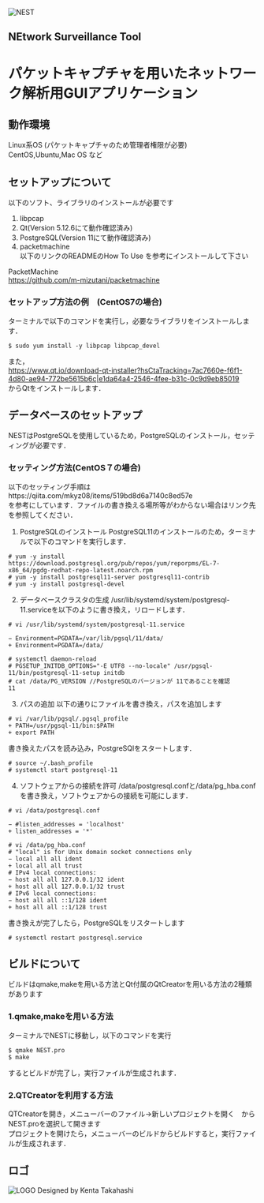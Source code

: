 ![NEST](https://user-images.githubusercontent.com/52374179/73546680-faa76b00-4480-11ea-91bf-50d27eaddcac.png)
## NEtwork Surveillance Tool
# パケットキャプチャを用いたネットワーク解析用GUIアプリケーション

## 動作環境
Linux系OS (パケットキャプチャのため管理者権限が必要)<br>
CentOS,Ubuntu,Mac OS など

## セットアップについて


以下のソフト、ライブラリのインストールが必要です<br>
1. libpcap<br>
2. Qt(Version 5.12.6にて動作確認済み)<br>
3. PostgreSQL(Version 11にて動作確認済み)<br>
4. packetmachine<br>
以下のリンクのREADMEのHow To Use を参考にインストールして下さい<br>

PacketMachine<br>
https://github.com/m-mizutani/packetmachine<br>

### セットアップ方法の例　(CentOS7の場合)
ターミナルで以下のコマンドを実行し，必要なライブラリをインストールします．
```
$ sudo yum install -y libpcap libpcap_devel 
```
また，<br>https://www.qt.io/download-qt-installer?hsCtaTracking=7ac7660e-f6f1-4d80-ae94-772be5615b6c|e1da64a4-2546-4fee-b31c-0c9d9eb85019<br>
からQtをインストールします．

## データベースのセットアップ
NESTはPostgreSQLを使用しているため，PostgreSQLのインストール，セッティングが必要です．<br>
### セッティング方法(CentOS７の場合)
以下のセッティング手順はhttps://qiita.com/mkyz08/items/519bd8d6a7140c8ed57e<br>
を参考にしています．ファイルの書き換える場所等がわからない場合はリンク先を参照してください．
1. PostgreSQLのインストール
PostgreSQL11のインストールのため，ターミナルで以下のコマンドを実行します．
```
# yum -y install https://download.postgresql.org/pub/repos/yum/reporpms/EL-7-x86_64/pgdg-redhat-repo-latest.noarch.rpm
# yum -y install postgresql11-server postgresql11-contrib
# yum -y install postgresql-devel
```

2. データベースクラスタの生成
/usr/lib/systemd/system/postgresql-11.serviceを以下のように書き換え，リロードします．
```
# vi /usr/lib/systemd/system/postgresql-11.service

− Environment=PGDATA=/var/lib/pgsql/11/data/
+ Environment=PGDATA=/data/

# systemctl daemon-reload
# PGSETUP_INITDB_OPTIONS="-E UTF8 --no-locale" /usr/pgsql-11/bin/postgresql-11-setup initdb
# cat /data/PG_VERSION //PostgreSQLのバージョンが 11であることを確認
11
```


3. パスの追加
以下の通りにファイルを書き換え，パスを追加します
```
# vi /var/lib/pgsql/.pgsql_profile
+ PATH=/usr/pgsql-11/bin:$PATH
+ export PATH
```
書き換えたパスを読み込み，PostgreSQlをスタートします．
```
# source ~/.bash_profile
# systemctl start postgresql-11
```
4. ソフトウェアからの接続を許可
/data/postgresql.confと/data/pg_hba.confを書き換え，ソフトウェアからの接続を可能にします．
```
# vi /data/postgresql.conf

− #listen_addresses = 'localhost'
+ listen_addresses = '*'

# vi /data/pg_hba.conf
# "local" is for Unix domain socket connections only
− local all all ident
+ local all all trust
# IPv4 local connections:
− host all all 127.0.0.1/32 ident
+ host all all 127.0.0.1/32 trust
# IPv6 local connections:
− host all all ::1/128 ident
+ host all all ::1/128 trust
```
書き換えが完了したら，PostgreSQLをリスタートします
```
# systemctl restart postgresql.service
```

## ビルドについて
ビルドはqmake,makeを用いる方法とQt付属のQtCreatorを用いる方法の2種類があります
### 1.qmake,makeを用いる方法
ターミナルでNESTに移動し，以下のコマンドを実行
```
$ qmake NEST.pro
$ make
```
するとビルドが完了し，実行ファイルが生成されます．<br>
### 2.QTCreatorを利用する方法
QTCreatorを開き，メニューバーのファイル→新しいプロジェクトを開く　からNEST.proを選択して開きます<br>
プロジェクトを開けたら，メニューバーのビルドからビルドすると，実行ファイルが生成されます．

## ロゴ
![LOGO](https://user-images.githubusercontent.com/52374179/73547018-84efcf00-4481-11ea-90fc-feb1ecf00464.png)
Designed by Kenta Takahashi

